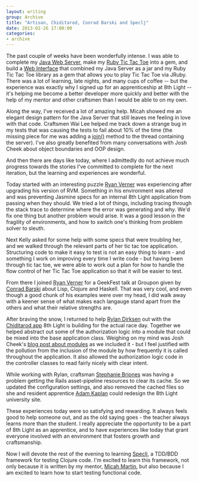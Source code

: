 ```yaml
---
layout: writing
group: Archive
title: "Artisan, Chiditarod, Conrad Barski and Speclj"
date: 2013-02-26 17:00:00
categories:
- archive
---
```


The past couple of weeks have been wonderfully intense. I was able to complete my [Java Web Server](https://github.com/rewinfrey/JavaWebServer), make my [Ruby Tic Tac Toe](https://github.com/rewinfrey/ruby-ttt) into a gem, and build a [Web Interface](https://github.com/rewinfrey/JavaRubyTTTInterface) that combined my Java Server as a jar and my Ruby Tic Tac Toe library as a gem that allows you to play Tic Tac Toe via JRuby. There was a lot of learning, late nights, and many cups of coffee -- but the experience was exactly why I signed up for an apprenticeship at 8th Light -- it's helping me become a better developer more quickly and better with the help of my mentor and other craftsmen than I would be able to on my own.

Along the way, I've received a lot of amazing help. Micah showed me an elegant design pattern for the Java Server that still leaves me feeling in love with that code. Craftsmen Wai Lee helped me track down a strange bug in my tests that was causing the tests to fail about 10% of the time (the missing piece for me was adding a [join()](http://docs.oracle.com/javase/1.5.0/docs/api/java/lang/Thread.html) method to the thread containing the server). I've also greatly benefited from many conversations with Josh Cheek about object boundaries and OOP design.

And then there are days like today, where I admittedly do not achieve much progress towards the stories I've committed to complete for the next iteration, but the learning and experiences are wonderful.

Today started with an interesting puzzle [Ryan Verner](http://ryanverner.com/) was experiencing after upgrading his version of RVM. Something in his environment was altered and was preventing Jasmine specs for an internal 8th Light application from passing when they should. We tried a lot of things, including tracing through the stack trace to determine where the error was generating and why. We'd fix one thing but another problem would arise. It was a good lesson in the fragility of environments, and how to switch one's thinking from problem solver to sleuth.

Next Kelly asked for some help with some specs that were troubling her, and we walked through the relevant parts of her tic tac toe application. Structuring code to make it easy to test is not an easy thing to learn - and something I work on improving every time I write code - but having been through tic tac toe, we were able to work out a plan for how to handle the flow control of her Tic Tac Toe application so that it will be easier to test.

From there I joined [Ryan Verner](http://ryanverner.com/) for a GeekFest talk at Groupon given by [Conrad Barski](http://lisperati.com/) about Lisp, Clojure and Haskell. That was very cool, and even though a good chunk of his examples were over my head, I did walk away with a keener sense of what makes each langauge stand apart from the others and what their relative strengths are.

After braving the snow, I returned to help [Rylan Dirksen](http://www.rylandirksen.com/) out with the [Chiditarod app](http://www.chiditarod.org/) 8th Light is building for the actual race day. Together we helped abstract out some of the authorization logic into a module that could be mixed into the base application class. Weighing on my mind was Josh Cheek's [blog post about modules](http://blog.8thlight.com/josh-cheek/2012/02/03/modules-called-they-want-their-integrity-back.html) as we included it - but I feel justified with the pollution from the inclusion of the module by how frequently it is called throughout the application. It also allowed the authorization logic code in the controller classes to read fairly nicely with clear intent.

While working with Rylan, craftsman [Stephanie Briones](http://www.8thlight.com/our-team/stephanie-briones) was having a problem getting the Rails asset-pipeline resources to clear its cache. So we updated the configuration settings, and also removed the cached files so she and resident apprentice [Adam Kaplan](http://adamkaplandesign.com/) could redesign the 8th Light university site.

These experiences today were so satisfying and rewarding. It always feels good to help someone out, and as the old saying goes - the teacher always learns more than the student. I really appreciate the opportunity to be a part of 8th Light as an apprentice, and to have experiences like today that grant everyone involved with an environment that fosters growth and craftsmanship.

Now I will devote the rest of the evening to learning [Speclj](https://github.com/slagyr/speclj), a TDD/BDD framework for testing Clojure code. I'm excited to learn this framework, not only because it is written by my mentor, [Micah Martin](http://www.8thlight.com/our-team/micah-martin), but also because I am excited to learn how to start testing functional code.
